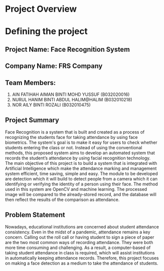 # Project Overview

# Defining the project

## Project Name: Face Recognition System
## Company Name: FRS Company
## Team Members:
1. AIN FATIHAH AIMAN BINTI MOHD YUSSUF (B032020016)
2. NURUL HANIM BINTI ABDUL HALIM@HALIM (B032010218)
3. NOR AILY BINTI ROZALI (B032010475)

## Project Summary
Face Recognition is a system that is built and created as a process of recognizing the students face for taking attendance by using face biometrics. The system's goal is to make it easy for users to check whether students entering the class or not.  Instead of using the conventional methods, this proposed system aims to develop an automated system that records the student’s attendance by using facial recognition technology. The main objective of this project is to build a system that is integrated with Artificial Intelligence which make the attendance marking and management system efficient, time saving, simple and easy. The module to be developed are detection which it will build to detect people from a camera which it can identifying or verifying the identity of a person using their face. The method used in this system are OpenCV and machine learning. The processed image will be compared to the already-stored record, and the database will then reflect the results of the comparison as attendance.


## Problem Statement
Nowadays, educational institutions are concerned about student attendance 
consistency. Even in the midst of a pandemic, attendance remains a key concern. 
Calling out the roll call or having student to sign a piece of paper are the two most 
common ways of recording attendance. They were both more time consuming and 
challenging. As a result, a computer-based of taking student attendance in class
is required, which will assist institutions in automatically keeping attendance records.
Therefore, this project focuses on making a face detection as a medium to take the 
attendance of students.

